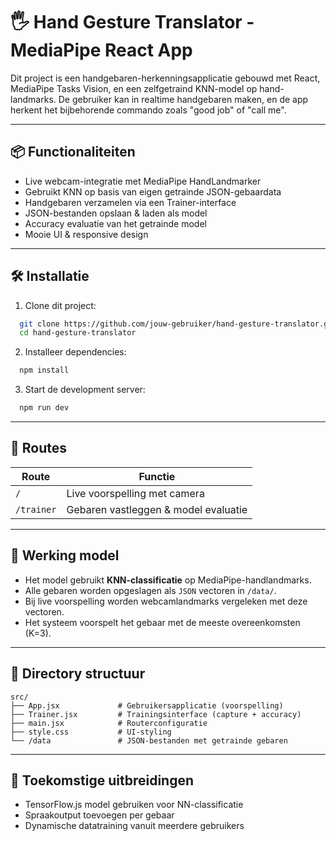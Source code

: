 # 🖐️ Hand Gesture Translator - MediaPipe React App

Dit project is een handgebaren-herkenningsapplicatie gebouwd met React, MediaPipe Tasks Vision, en een zelfgetraind KNN-model op hand-landmarks. De gebruiker kan in realtime handgebaren maken, en de app herkent het bijbehorende commando zoals "good job" of "call me".

---

## 📦 Functionaliteiten

- Live webcam-integratie met MediaPipe HandLandmarker
- Gebruikt KNN op basis van eigen getrainde JSON-gebaardata
- Handgebaren verzamelen via een Trainer-interface
- JSON-bestanden opslaan & laden als model
- Accuracy evaluatie van het getrainde model
- Mooie UI & responsive design

---

## 🛠️ Installatie

1. Clone dit project:

```bash
  git clone https://github.com/jouw-gebruiker/hand-gesture-translator.git
  cd hand-gesture-translator
```

2. Installeer dependencies:

```bash
  npm install
```

3. Start de development server:

```bash
  npm run dev
```

---

## 🧭 Routes

| Route       | Functie                                |
|-------------|-----------------------------------------|
| `/`         | Live voorspelling met camera            |
| `/trainer`  | Gebaren vastleggen & model evaluatie    |

---

## 🧠 Werking model

- Het model gebruikt **KNN-classificatie** op MediaPipe-handlandmarks.
- Alle gebaren worden opgeslagen als `JSON` vectoren in `/data/`.
- Bij live voorspelling worden webcamlandmarks vergeleken met deze vectoren.
- Het systeem voorspelt het gebaar met de meeste overeenkomsten (K=3).

---



## 📁 Directory structuur

```
src/
├── App.jsx             # Gebruikersapplicatie (voorspelling)
├── Trainer.jsx         # Trainingsinterface (capture + accuracy)
├── main.jsx            # Routerconfiguratie
├── style.css           # UI-styling
└── /data               # JSON-bestanden met getrainde gebaren
```

---

## 🚀 Toekomstige uitbreidingen

- TensorFlow.js model gebruiken voor NN-classificatie
- Spraakoutput toevoegen per gebaar
- Dynamische datatraining vanuit meerdere gebruikers

